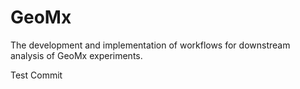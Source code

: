 # GeoMx
The development and implementation of workflows for downstream analysis of GeoMx experiments.

Test Commit